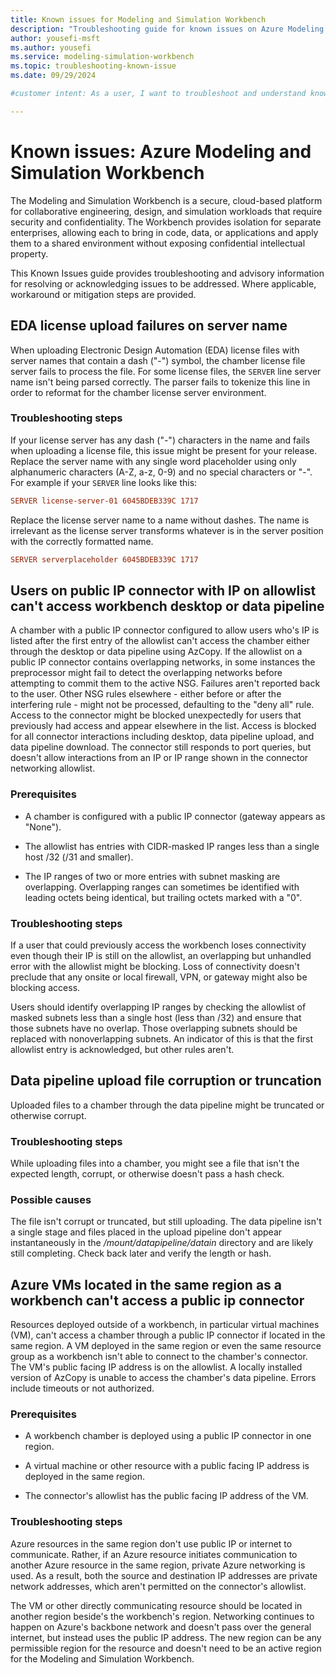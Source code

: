 ```yaml
---
title: Known issues for Modeling and Simulation Workbench
description: "Troubleshooting guide for known issues on Azure Modeling and Simulation Workbench."
author: yousefi-msft
ms.author: yousefi
ms.service: modeling-simulation-workbench
ms.topic: troubleshooting-known-issue
ms.date: 09/29/2024

#customer intent: As a user, I want to troubleshoot and understand known issues with Azure Modeling and Simulation Workbench.

---
```


# Known issues: Azure Modeling and Simulation Workbench

The Modeling and Simulation Workbench is a secure, cloud-based platform for collaborative engineering, design, and simulation workloads that require security and confidentiality. The Workbench provides isolation for separate enterprises, allowing each to bring in code, data, or applications and apply them to a shared environment without exposing confidential intellectual property.

This Known Issues guide provides troubleshooting and advisory information for resolving or acknowledging issues to be addressed. Where applicable, workaround or mitigation steps are provided.

## EDA license upload failures on server name

When uploading Electronic Design Automation (EDA) license files with server names that contain a dash ("-") symbol, the chamber license file server fails to process the file. For some license files, the `SERVER` line server name isn't being parsed correctly. The parser fails to tokenize this line in order to reformat for the chamber license server environment.

### Troubleshooting steps

If your license server has any dash ("-") characters in the name and fails when uploading a license file, this issue might be present for your release. Replace the server name with any single word placeholder using only alphanumeric characters (A-Z, a-z, 0-9) and no special characters or "-". For example if your `SERVER` line looks like this:

```INI
SERVER license-server-01 6045BDEB339C 1717
```

Replace the license server name to a name without dashes. The name is irrelevant as the license server transforms whatever is in the server position with the correctly formatted name.

```INI
SERVER serverplaceholder 6045BDEB339C 1717
```

## Users on public IP connector with IP on allowlist can't access workbench desktop or data pipeline

A chamber with a public IP connector configured to allow users who's IP is listed after the first entry of the allowlist can't access the chamber either through the desktop or data pipeline using AzCopy. If the allowlist on a public IP connector contains overlapping networks, in some instances the preprocessor might fail to detect the overlapping networks before attempting to commit them to the active NSG. Failures aren't reported back to the user. Other NSG rules elsewhere - either before or after the interfering rule - might not be processed, defaulting to the "deny all" rule. Access to the connector might be blocked unexpectedly for users that previously had access and appear elsewhere in the list. Access is blocked for all connector interactions including desktop, data pipeline upload, and data pipeline download. The connector still responds to port queries, but doesn't allow interactions from an IP or IP range shown in the connector networking allowlist.

### Prerequisites

* A chamber is configured with a public IP connector (gateway appears as "None").

* The allowlist has entries with CIDR-masked IP ranges less than a single host /32 (/31 and smaller).

* The IP ranges of two or more entries with subnet masking are overlapping. Overlapping ranges can sometimes be identified with leading octets being identical, but trailing octets marked with a "0".

### Troubleshooting steps

If a user that could previously access the workbench loses connectivity even though their IP is still on the allowlist, an overlapping but unhandled error with the allowlist might be blocking. Loss of connectivity doesn't preclude that any onsite or local firewall, VPN, or gateway might also be blocking access.

Users should identify overlapping IP ranges by checking the allowlist of masked subnets less than a single host (less than /32) and ensure that those subnets have no overlap. Those overlapping subnets should be replaced with nonoverlapping subnets. An indicator of this is that the first allowlist entry is acknowledged, but other rules aren't.

## Data pipeline upload file corruption or truncation

Uploaded files to a chamber through the data pipeline might be truncated or otherwise corrupt.

### Troubleshooting steps

While uploading files into a chamber, you might see a file that isn't the expected length, corrupt, or otherwise doesn't pass a hash check.

### Possible causes

The file isn't corrupt or truncated, but still uploading. The data pipeline isn't a single stage and files placed in the upload pipeline don't appear instantaneously in the */mount/datapipeline/datain* directory and are likely still completing. Check back later and verify the length or hash.

## Azure VMs located in the same region as a workbench can't access a public ip connector

Resources deployed outside of a workbench, in particular virtual machines (VM), can't access a chamber through a public IP connector if located in the same region. A VM deployed in the same region or even the same resource group as a workbench isn't able to connect to the chamber's connector. The VM's public facing IP address is on the allowlist. A locally installed version of AzCopy is unable to access the chamber's data pipeline. Errors include timeouts or not authorized.

### Prerequisites

* A workbench chamber is deployed using a public IP connector in one region.

* A virtual machine or other resource with a public facing IP address is deployed in the same region.

* The connector's allowlist has the public facing IP address of the VM.

### Troubleshooting steps

Azure resources in the same region don't use public IP or internet to communicate. Rather, if an Azure resource initiates communication to another Azure resource in the same region, private Azure networking is used. As a result, both the source and destination IP addresses are private network addresses, which aren't permitted on the connector's allowlist.

The VM or other directly communicating resource should be located in another region beside's the workbench's region. Networking continues to happen on Azure's backbone network and doesn't pass over the general internet, but instead uses the public IP address. The new region can be any permissible region for the resource and doesn't need to be an active region for the Modeling and Simulation Workbench.

<!-- KEEP THIS FOR FUTURE CHANGES
## [Issue]
Required: Issue - H2

Each known issue should be in its own section. 
Provide a title for the section so that users can 
easily identify the issue that they are experiencing.

[Describe the issue.]

<!-- Required: Issue description (no heading)

Describe the issue.

### Prerequisites

<!--Optional: Prerequisites - H3

Use clear and unambiguous language, and use
an unordered list format. 

### Troubleshooting steps

<!-- Optional: Troubleshooting steps - H3

Not all known issues can be corrected, but if a solution 
is known, describe the steps to take to correct the issue.

### Possible causes

<!-- Optional: Possible causes - H3

In an H3 section, describe potential causes.

-->